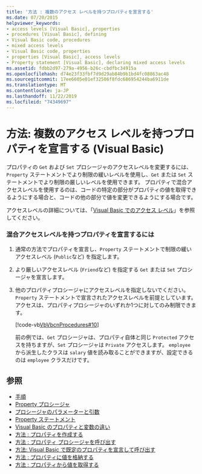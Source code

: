 ```yaml
---
title: '方法 : 複数のアクセス レベルを持つプロパティを宣言する'
ms.date: 07/20/2015
helpviewer_keywords:
- access levels [Visual Basic], properties
- procedures [Visual Basic], defining
- Visual Basic code, procedures
- mixed access levels
- Visual Basic code, properties
- properties [Visual Basic], access levels
- Property statement [Visual Basic], declaring mixed access levels
ms.assetid: fdbb2d97-279a-4956-b26c-cbdfbc34915a
ms.openlocfilehash: d74e23f33fbf7d9d29ab84b9b1bd4fc08863ac48
ms.sourcegitcommit: 17ee6605e01ef32506f8fdc686954244ba6911de
ms.translationtype: MT
ms.contentlocale: ja-JP
ms.lasthandoff: 11/22/2019
ms.locfileid: "74349697"
---
```

# <a name="how-to-declare-a-property-with-mixed-access-levels-visual-basic"></a>方法: 複数のアクセス レベルを持つプロパティを宣言する (Visual Basic)
プロパティの `Get` および `Set` プロシージャのアクセスレベルを変更するには、`Property` ステートメントでより制限の緩いレベルを使用し、`Get` または `Set` ステートメントでより制限の厳しいレベルを使用できます。 プロパティで混合アクセスレベルを使用するのは、コードの特定の部分がプロパティの値を取得できるようにする場合と、コードの他の部分で値を変更できるようにする場合です。  
  
 アクセスレベルの詳細については、「[Visual Basic でのアクセス レベル](../../../../visual-basic/programming-guide/language-features/declared-elements/access-levels.md)」を参照してください。  
  
### <a name="to-declare-a-property-with-mixed-access-levels"></a>混合アクセスレベルを持つプロパティを宣言するには  
  
1. 通常の方法でプロパティを宣言し、`Property` ステートメントで制限の緩いアクセスレベル (`Public`など) を指定します。  
  
2. より厳しいアクセスレベル (`Friend`など) を指定する `Get` または `Set` プロシージャを宣言します。  
  
3. 他のプロパティプロシージャにアクセスレベルを指定しないでください。 `Property` ステートメントで宣言されたアクセスレベルを前提としています。 アクセスは、プロパティプロシージャのいずれか1つに対してのみ制限できます。  
  
     [!code-vb[VbVbcnProcedures#10](~/samples/snippets/visualbasic/VS_Snippets_VBCSharp/VbVbcnProcedures/VB/Class1.vb#10)]  
  
     前の例では、`Get` プロシージャは、プロパティ自体と同じ `Protected` アクセスを持ちますが、`Set` プロシージャは `Private` アクセスします。 `employee` から派生したクラスは `salary` 値を読み取ることができますが、設定できるのは `employee` クラスだけです。  
  
## <a name="see-also"></a>参照

- [手順](./index.md)
- [Property プロシージャ](./property-procedures.md)
- [プロシージャのパラメーターと引数](./procedure-parameters-and-arguments.md)
- [Property ステートメント](../../../../visual-basic/language-reference/statements/property-statement.md)
- [Visual Basic のプロパティと変数の違い](./differences-between-properties-and-variables.md)
- [方法 : プロパティを作成する](./how-to-create-a-property.md)
- [方法 : プロパティ プロシージャを呼び出す](./how-to-call-a-property-procedure.md)
- [方法: Visual Basic で既定のプロパティを宣言して呼び出す](./how-to-declare-and-call-a-default-property.md)
- [方法 : プロパティに値を格納する](./how-to-put-a-value-in-a-property.md)
- [方法 : プロパティから値を取得する](./how-to-get-a-value-from-a-property.md)

